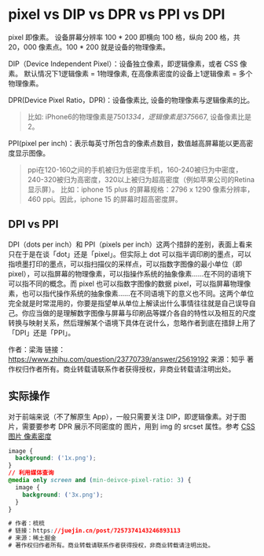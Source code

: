 # pixel vs DIP vs DPR vs PPI vs DPI
pixel 即像素。
设备屏幕分辨率 100 * 200 即横向 100 格，纵向 200 格，共 20，000 像素点。100 * 200 就是设备的物理像素。

DIP（Device Independent Pixel）：设备独立像素，即逻辑像素，或者 CSS 像素。 默认情况下1逻辑像素 = 1物理像素, 在高像素密度的设备上1逻辑像素 = 多个物理像素。

DPR(Device Pixel Ratio，DPR)：设备像素比, 设备的物理像素与逻辑像素的比。
> 比如: iPhone6的物理像素是750*1334，逻辑像素是375*667, 设备像素比是2。

PPI(pixel per inch)：表示每英寸所包含的像素点数目，数值越高屏幕能以更高密度显示图像。
> ppi在120-160之间的手机被归为低密度手机，160-240被归为中密度，240-320被归为高密度，320以上被归为超高密度（例如苹果公司的Retina显示屏）。
> 比如：iphone 15 plus 的屏幕规格：2796 x 1290 像素分辨率，460 ppi。因此，iphone 15 的屏幕时超高密度屏。

## DPI vs PPI
DPI（dots per inch）和 PPI（pixels per inch）这两个措辞的差别，表面上看来只在于是在谈「dot」还是「pixel」。但实际上 dot 可以指半调印刷的墨点，可以指喷墨打印的墨点，可以指扫描仪的采样点，可以指数字图像的最小单位（即 pixel），可以指屏幕的物理像素，可以指操作系统的抽象像素……在不同的语境下可以指不同的概念。而 pixel 也可以指数字图像的数据 pixel，可以指屏幕物理像素，也可以指代操作系统的抽象像素……在不同语境下的意义也不同。这两个单位完全就是时常混用的，你要是指望单从单位上解读出什么事情往往就是自己误导自己。你应当做的是理解数字图像与屏幕与印刷品等媒介各自的特性以及相互的尺度转换与映射关系，然后理解某个语境下具体在说什么，忽略作者到底在措辞上用了「DPI」还是「PPI」。

作者：梁海
链接：https://www.zhihu.com/question/23770739/answer/25619192
来源：知乎
著作权归作者所有。商业转载请联系作者获得授权，非商业转载请注明出处。

## 实际操作
对于前端来说（不了解原生 App），一般只需要关注 DIP，即逻辑像素。对于图片，需要要参考 DPR 展示不同密度的 图片，用到 img 的 srcset 属性。参考 [CSS 图片 像素密度](https://juejin.cn/post/7257374143246893113)
```css
image {
  background: ('1x.png');
}
// 利用媒体查询
@media only screen and (min-deivce-pixel-ratio: 3) {
  image {
    background: ('3x.png');
  }
}

# 作者：梳梳
# 链接：https://juejin.cn/post/7257374143246893113
# 来源：稀土掘金
# 著作权归作者所有。商业转载请联系作者获得授权，非商业转载请注明出处。
```
